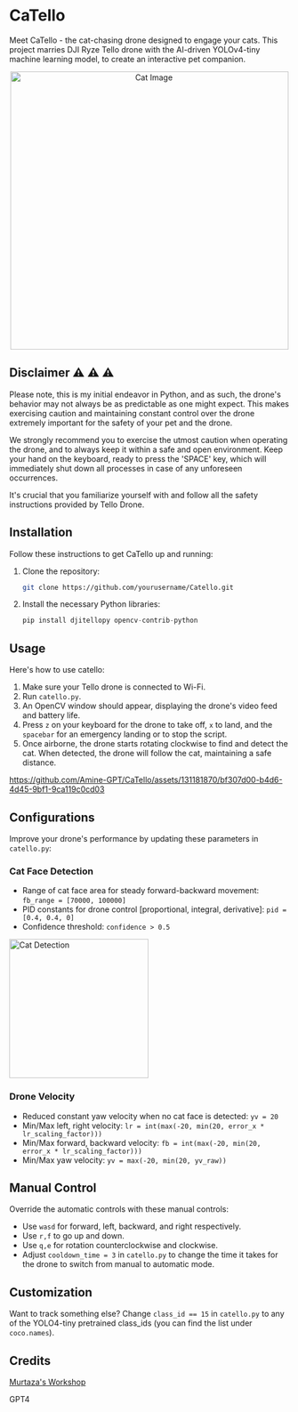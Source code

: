 # CaTello
Meet CaTello - the cat-chasing drone designed to engage your cats.
This project marries DJI Ryze Tello drone with the AI-driven YOLOv4-tiny machine learning model, to create an  interactive pet companion.

<div align="center">
    <img src="https://github.com/Amine-GPT/CaTello/assets/131181870/d11a62a1-88b4-4e27-bd99-63070982b156" alt="Cat Image" width="500" height="500"/>
</div>

## Disclaimer :warning: :warning: :warning: 
Please note, this is my initial endeavor in Python, and as such, the drone's behavior may not always be as predictable as one might expect. This makes exercising caution and maintaining constant control over the drone extremely important for the safety of your pet and the drone.

We strongly recommend you to exercise the utmost caution when operating the drone, and to always keep it within a safe and open environment. Keep your hand on the keyboard, ready to press the 'SPACE' key, which will immediately shut down all processes in case of any unforeseen occurrences.

It's crucial that you familiarize yourself with and follow all the safety instructions provided by Tello Drone.

## Installation
Follow these instructions to get CaTello up and running:

1. Clone the repository: 
    ```bash
    git clone https://github.com/yourusername/Catello.git
    ```
2. Install the necessary Python libraries:
    ```python
    pip install djitellopy opencv-contrib-python
    ```
## Usage
Here's how to use catello:

1. Make sure your Tello drone is connected to Wi-Fi.
2. Run `catello.py`.
3. An OpenCV window should appear, displaying the drone's video feed and battery life.
4. Press `z` on your keyboard for the drone to take off, `x` to land, and the `spacebar` for an emergency landing or to stop the script.
5. Once airborne, the drone starts rotating clockwise to find and detect the cat. When detected, the drone will follow the cat, maintaining a safe distance.

https://github.com/Amine-GPT/CaTello/assets/131181870/bf307d00-b4d6-4d45-9bf1-9ca119c0cd03

## Configurations
Improve your drone's performance by updating these parameters in `catello.py`:

### Cat Face Detection
- Range of cat face area for steady forward-backward movement: `fb_range = [70000, 100000]`
- PID constants for drone control [proportional, integral, derivative]: `pid = [0.4, 0.4, 0]`
- Confidence threshold: `confidence > 0.5`

 <img src="https://github.com/Amine-GPT/CaTello/assets/131181870/be974f45-6faa-40a2-a8d0-36cc433a4737" alt="Cat Detection" width="250" height="250"/>

### Drone Velocity
- Reduced constant yaw velocity when no cat face is detected: `yv = 20`
- Min/Max left, right velocity: `lr = int(max(-20, min(20, error_x * lr_scaling_factor)))`
- Min/Max forward, backward velocity: `fb = int(max(-20, min(20, error_x * lr_scaling_factor)))`
- Min/Max yaw velocity: `yv = max(-20, min(20, yv_raw))`

## Manual Control
Override the automatic controls with these manual controls:

- Use `wasd` for forward, left, backward, and right respectively.
- Use `r,f` to go up and down.
- Use `q,e` for rotation counterclockwise and clockwise.
- Adjust `cooldown_time = 3` in `catello.py` to change the time it takes for the drone to switch from manual to automatic mode.

## Customization
Want to track something else? Change `class_id == 15` in `catello.py` to any of the YOLO4-tiny pretrained class_ids (you can find the list under `coco.names`).

## Credits
[Murtaza's Workshop](https://www.youtube.com/watch?v=LmEcyQnfpDA)

GPT4

